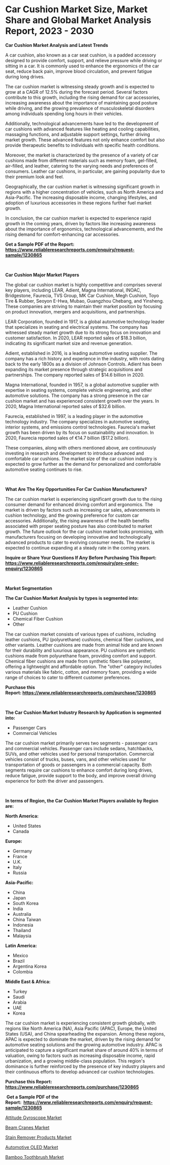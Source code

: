 <p><h1>Car Cushion Market Size, Market Share and Global Market Analysis Report, 2023 - 2030</h1></p><p><strong>Car Cushion Market Analysis and Latest Trends</strong></p>
<p><p>A car cushion, also known as a car seat cushion, is a padded accessory designed to provide comfort, support, and relieve pressure while driving or sitting in a car. It is commonly used to enhance the ergonomics of the car seat, reduce back pain, improve blood circulation, and prevent fatigue during long drives.</p><p>The car cushion market is witnessing steady growth and is expected to grow at a CAGR of 12.5% during the forecast period. Several factors contribute to this growth, including the rising demand for car accessories, increasing awareness about the importance of maintaining good posture while driving, and the growing prevalence of musculoskeletal disorders among individuals spending long hours in their vehicles.</p><p>Additionally, technological advancements have led to the development of car cushions with advanced features like heating and cooling capabilities, massaging functions, and adjustable support settings, further driving market growth. These advanced features not only enhance comfort but also provide therapeutic benefits to individuals with specific health conditions.</p><p>Moreover, the market is characterized by the presence of a variety of car cushions made from different materials such as memory foam, gel-filled, air-filled, and leather, catering to the varying needs and preferences of consumers. Leather car cushions, in particular, are gaining popularity due to their premium look and feel.</p><p>Geographically, the car cushion market is witnessing significant growth in regions with a higher concentration of vehicles, such as North America and Asia-Pacific. The increasing disposable income, changing lifestyles, and adoption of luxurious accessories in these regions further fuel market growth.</p><p>In conclusion, the car cushion market is expected to experience rapid growth in the coming years, driven by factors like increasing awareness about the importance of ergonomics, technological advancements, and the rising demand for comfort-enhancing car accessories.</p></p>
<p><strong>Get a Sample PDF of the Report:&nbsp; <a href="https://www.reliableresearchreports.com/enquiry/request-sample/1230865">https://www.reliableresearchreports.com/enquiry/request-sample/1230865</a></strong></p>
<p>&nbsp;</p>
<p><strong>Car Cushion Major Market Players</strong></p>
<p><p>The global car cushion market is highly competitive and comprises several key players, including LEAR, Adient, Magna International, INOAC, Bridgestone, Faurecia, TVS Group, MK Car Cushion, Megh Cushion, Toyo Tire & Rubber, Seoyon E-Hwa, Mubao, Guangzhou Chebang, and Yinsheng. These companies are striving to maintain their market position by focusing on product innovation, mergers and acquisitions, and partnerships.</p><p>LEAR Corporation, founded in 1917, is a global automotive technology leader that specializes in seating and electrical systems. The company has witnessed steady market growth due to its strong focus on innovation and customer satisfaction. In 2020, LEAR reported sales of $18.3 billion, indicating its significant market size and revenue generation.</p><p>Adient, established in 2016, is a leading automotive seating supplier. The company has a rich history and experience in the industry, with roots dating back to the early 1800s as a division of Johnson Controls. Adient has been expanding its market presence through strategic acquisitions and partnerships. The company reported sales of $14.6 billion in 2020.</p><p>Magna International, founded in 1957, is a global automotive supplier with expertise in seating systems, complete vehicle engineering, and other automotive solutions. The company has a strong presence in the car cushion market and has experienced consistent growth over the years. In 2020, Magna International reported sales of $32.6 billion.</p><p>Faurecia, established in 1997, is a leading player in the automotive technology industry. The company specializes in automotive seating, interior systems, and emissions control technologies. Faurecia's market growth has been driven by its focus on sustainability and innovation. In 2020, Faurecia reported sales of €14.7 billion ($17.2 billion).</p><p>These companies, along with others mentioned above, are continuously investing in research and development to introduce advanced and comfortable car cushions. The market size of the car cushion industry is expected to grow further as the demand for personalized and comfortable automotive seating continues to rise.</p></p>
<p>&nbsp;</p>
<p><strong>What Are The Key Opportunities For Car Cushion Manufacturers?</strong></p>
<p><p>The car cushion market is experiencing significant growth due to the rising consumer demand for enhanced driving comfort and ergonomics. The market is driven by factors such as increasing car sales, advancements in cushion technology, and the growing preference for custom car accessories. Additionally, the rising awareness of the health benefits associated with proper seating posture has also contributed to market growth. The future outlook for the car cushion market looks promising, with manufacturers focusing on developing innovative and technologically advanced products to cater to evolving consumer needs. The market is expected to continue expanding at a steady rate in the coming years.</p></p>
<p><strong>Inquire or Share Your Questions If Any Before Purchasing This Report: <a href="https://www.reliableresearchreports.com/enquiry/pre-order-enquiry/1230865">https://www.reliableresearchreports.com/enquiry/pre-order-enquiry/1230865</a></strong></p>
<p>&nbsp;</p>
<p><strong>Market Segmentation</strong></p>
<p><strong>The Car Cushion Market Analysis by types is segmented into:</strong></p>
<p><ul><li>Leather Cushion</li><li>PU Cushion</li><li>Chemical Fiber Cushion</li><li>Other</li></ul></p>
<p><p>The car cushion market consists of various types of cushions, including leather cushions, PU (polyurethane) cushions, chemical fiber cushions, and other variants. Leather cushions are made from animal hide and are known for their durability and luxurious appearance. PU cushions are synthetic cushions made from polyurethane foam, providing comfort and support. Chemical fiber cushions are made from synthetic fibers like polyester, offering a lightweight and affordable option. The "other" category includes various materials like fabric, cotton, and memory foam, providing a wide range of choices to cater to different customer preferences.</p></p>
<p><strong>Purchase this Report:&nbsp;<a href="https://www.reliableresearchreports.com/purchase/1230865">https://www.reliableresearchreports.com/purchase/1230865</a></strong></p>
<p>&nbsp;</p>
<p><strong>The Car Cushion Market Industry Research by Application is segmented into:</strong></p>
<p><ul><li>Passenger Cars</li><li>Commercial Vehicles</li></ul></p>
<p><p>The car cushion market primarily serves two segments - passenger cars and commercial vehicles. Passenger cars include sedans, hatchbacks, SUVs, and other vehicles used for personal transportation. Commercial vehicles consist of trucks, buses, vans, and other vehicles used for transportation of goods or passengers in a commercial capacity. Both segments require car cushions to enhance comfort during long drives, reduce fatigue, provide support to the body, and improve overall driving experience for both the driver and passengers.</p></p>
<p>&nbsp;</p>
<p><strong>In terms of Region, the Car Cushion Market Players available by Region are:</strong></p>
<p>
    <p> <strong> North America: </strong>
        <ul>
            <li>United States</li>
            <li>Canada</li>
        </ul>
        </p> 
    <p> <strong> Europe: </strong>
        <ul>
            <li>Germany</li>
            <li>France</li>
            <li>U.K.</li>
            <li>Italy</li>
            <li>Russia</li>
        </ul>
        </p> 
    <p> <strong> Asia-Pacific: </strong>
        <ul>
            <li>China</li>
            <li>Japan</li>
            <li>South Korea</li>
            <li>India</li>
            <li>Australia</li>
            <li>China Taiwan</li>
            <li>Indonesia</li>
            <li>Thailand</li>
            <li>Malaysia</li>
        </ul>
        </p> 
    <p> <strong> Latin America: </strong>
        <ul>
            <li>Mexico</li>
            <li>Brazil</li>
            <li>Argentina Korea</li>
            <li>Colombia</li>
        </ul>
        </p> 
    <p> <strong> Middle East & Africa: </strong>
        <ul>
            <li>Turkey</li>
            <li>Saudi</li>
            <li>Arabia</li>
            <li>UAE</li>
            <li>Korea</li>
        </ul>
    </p>
    </p>
<p><p>The car cushion market is experiencing consistent growth globally, with regions like North America (NA), Asia Pacific (APAC), Europe, the United States (USA), and China spearheading the expansion. Among these regions, APAC is expected to dominate the market, driven by the rising demand for automotive seating solutions and the growing automotive industry. APAC is anticipated to capture a significant market share of around 40% in terms of valuation, owing to factors such as increasing disposable income, rapid urbanization, and a growing middle-class population. This region's dominance is further reinforced by the presence of key industry players and their continuous efforts to develop advanced car cushion technologies.</p></p>
<p><strong>Purchase this Report: <a href="https://www.reliableresearchreports.com/purchase/1230865">https://www.reliableresearchreports.com/purchase/1230865</a></strong></p>
<p>&nbsp;<strong>Get a Sample PDF of the Report:&nbsp;&nbsp;<a href="https://www.reliableresearchreports.com/enquiry/request-sample/1230865">https://www.reliableresearchreports.com/enquiry/request-sample/1230865</a></strong></p>
<p><strong></strong></p>
<p><p><a href="https://www.linkedin.com/pulse/attitude-gyroscope-market-research-report-unlocks-analysis-gwabe/">Attitude Gyroscope Market</a></p><p><a href="https://www.linkedin.com/pulse/beam-cranes-market-share-amp-new-trends-analysis-report-type-4tm7e/">Beam Cranes Market</a></p><p><a href="https://medium.com/@shiv151299/stain-remover-products-market-the-key-to-successful-business-strategy-forecast-till-2030-f55ce885e63d">Stain Remover Products Market</a></p><p><a href="https://github.com/pizolina/Market-Research-Report-List-1/blob/main/automotive-oled-market.md">Automotive OLED Market</a></p><p><a href="https://medium.com/@yashreports27/bamboo-toothbrush-market-research-report-its-history-and-forecast-2023-to-2030-4fde18b188e5">Bamboo Toothbrush Market</a></p></p>
